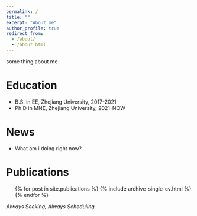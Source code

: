 ```yaml
---
permalink: /
title: ""
excerpt: "About me"
author_profile: true
redirect_from: 
  - /about/
  - /about.html
---
```

some thing about me

# Education

* B.S. in EE, Zhejiang University, 2017-2021
* Ph.D in MNE, Zhejiang University, 2021-NOW

# News

* What am i doing right now?


# Publications


<ul>{% for post in site.publications %}
    {% include archive-single-cv.html %}
  {% endfor %}</ul>


*Always Seeking, Always Scheduling*
